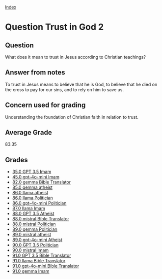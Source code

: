 
[Index](../../index.md)
# Question Trust in God 2
## Question
What does it mean to trust in Jesus according to Christian teachings?

## Answer from notes
To trust in Jesus means to believe that he is God, to believe that he died on the cross to pay for our sins, and to rely on him to save us.

## Concern used for grading
Understanding the foundation of Christian faith in relation to trust.

## Average Grade
83.35

## Grades
 * [35.0 GPT 3.5 Imam](../answers/GPT_3.5_Imam/Trust_in_God_2.md)
 * [45.0 gpt-4o-mini Imam](../answers/gpt-4o-mini_Imam/Trust_in_God_2.md)
 * [82.0 gemma Bible Translator](../answers/gemma_Bible_Translator/Trust_in_God_2.md)
 * [85.0 gemma atheist](../answers/gemma_atheist/Trust_in_God_2.md)
 * [86.0 llama atheist](../answers/llama_atheist/Trust_in_God_2.md)
 * [86.0 llama Politician](../answers/llama_Politician/Trust_in_God_2.md)
 * [86.0 gpt-4o-mini Politician](../answers/gpt-4o-mini_Politician/Trust_in_God_2.md)
 * [87.0 llama Imam](../answers/llama_Imam/Trust_in_God_2.md)
 * [88.0 GPT 3.5 Atheist](../answers/GPT_3.5_Atheist/Trust_in_God_2.md)
 * [88.0 mistral Bible Translator](../answers/mistral_Bible_Translator/Trust_in_God_2.md)
 * [88.0 mistral Politician](../answers/mistral_Politician/Trust_in_God_2.md)
 * [89.0 gemma Politician](../answers/gemma_Politician/Trust_in_God_2.md)
 * [89.0 mistral atheist](../answers/mistral_atheist/Trust_in_God_2.md)
 * [89.0 gpt-4o-mini Atheist](../answers/gpt-4o-mini_Atheist/Trust_in_God_2.md)
 * [90.0 GPT 3.5 Politician](../answers/GPT_3.5_Politician/Trust_in_God_2.md)
 * [90.0 mistral Imam](../answers/mistral_Imam/Trust_in_God_2.md)
 * [91.0 GPT 3.5 Bible Translator](../answers/GPT_3.5_Bible_Translator/Trust_in_God_2.md)
 * [91.0 llama Bible Translator](../answers/llama_Bible_Translator/Trust_in_God_2.md)
 * [91.0 gpt-4o-mini Bible Translator](../answers/gpt-4o-mini_Bible_Translator/Trust_in_God_2.md)
 * [91.0 gemma Imam](../answers/gemma_Imam/Trust_in_God_2.md)
